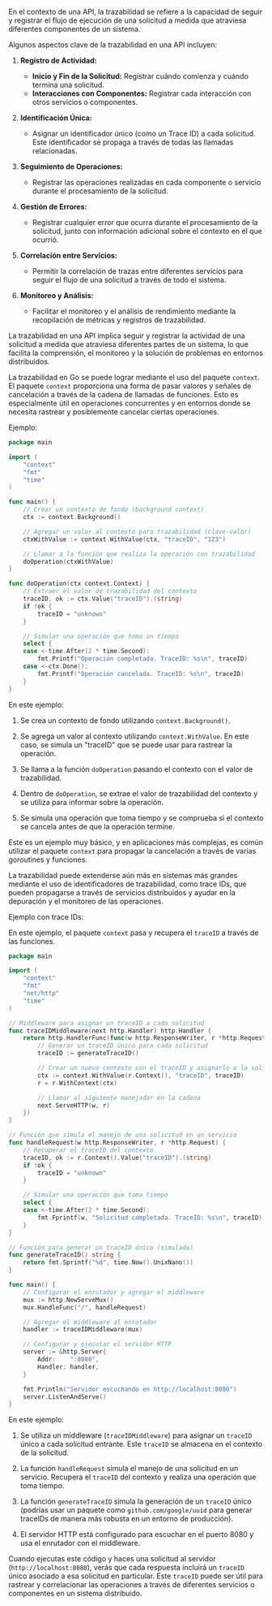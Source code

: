 En el contexto de una API, la trazabilidad se refiere a la capacidad de seguir y registrar el flujo de ejecución de una solicitud a medida que atraviesa diferentes componentes de un sistema. 

Algunos aspectos clave de la trazabilidad en una API incluyen:

1. **Registro de Actividad:**
   - **Inicio y Fin de la Solicitud:** Registrar cuándo comienza y cuándo termina una solicitud.
   - **Interacciones con Componentes:** Registrar cada interacción con otros servicios o componentes.

2. **Identificación Única:**
   - Asignar un identificador único (como un Trace ID) a cada solicitud. Este identificador se propaga a través de todas las llamadas relacionadas.

3. **Seguimiento de Operaciones:**
   - Registrar las operaciones realizadas en cada componente o servicio durante el procesamiento de la solicitud.

4. **Gestión de Errores:**
   - Registrar cualquier error que ocurra durante el procesamiento de la solicitud, junto con información adicional sobre el contexto en el que ocurrió.

5. **Correlación entre Servicios:**
   - Permitir la correlación de trazas entre diferentes servicios para seguir el flujo de una solicitud a través de todo el sistema.

6. **Monitoreo y Análisis:**
   - Facilitar el monitoreo y el análisis de rendimiento mediante la recopilación de métricas y registros de trazabilidad.

La trazabilidad en una API implica seguir y registrar la actividad de una solicitud a medida que atraviesa diferentes partes de un sistema, lo que facilita la comprensión, el monitoreo y la solución de problemas en entornos distribuidos. 

La trazabilidad en Go se puede lograr mediante el uso del paquete `context`. El paquete `context` proporciona una forma de pasar valores y señales de cancelación a través de la cadena de llamadas de funciones. Esto es especialmente útil en operaciones concurrentes y en entornos donde se necesita rastrear y posiblemente cancelar ciertas operaciones.

Ejemplo:

```go
package main

import (
	"context"
	"fmt"
	"time"
)

func main() {
	// Crear un contexto de fondo (background context)
	ctx := context.Background()

	// Agregar un valor al contexto para trazabilidad (clave-valor)
	ctxWithValue := context.WithValue(ctx, "traceID", "123")

	// Llamar a la función que realiza la operación con trazabilidad
	doOperation(ctxWithValue)
}

func doOperation(ctx context.Context) {
	// Extraer el valor de trazabilidad del contexto
	traceID, ok := ctx.Value("traceID").(string)
	if !ok {
		traceID = "unknown"
	}

	// Simular una operación que toma un tiempo
	select {
	case <-time.After(2 * time.Second):
		fmt.Printf("Operación completada. TraceID: %s\n", traceID)
	case <-ctx.Done():
		fmt.Printf("Operación cancelada. TraceID: %s\n", traceID)
	}
}
```

En este ejemplo:

1. Se crea un contexto de fondo utilizando `context.Background()`.

2. Se agrega un valor al contexto utilizando `context.WithValue`. En este caso, se simula un "traceID" que se puede usar para rastrear la operación.

3. Se llama a la función `doOperation` pasando el contexto con el valor de trazabilidad.

4. Dentro de `doOperation`, se extrae el valor de trazabilidad del contexto y se utiliza para informar sobre la operación.

5. Se simula una operación que toma tiempo y se comprueba si el contexto se cancela antes de que la operación termine.

Este es un ejemplo muy básico, y en aplicaciones más complejas, es común utilizar el paquete `context` para propagar la cancelación a través de varias goroutines y funciones.

La trazabilidad puede extenderse aún más en sistemas más grandes mediante el uso de identificadores de trazabilidad, como trace IDs, que pueden propagarse a través de servicios distribuidos y ayudar en la depuración y el monitoreo de las operaciones.

Ejemplo con trace IDs:

En este ejemplo, el paquete `context` pasa y recupera el `traceID` a través de las funciones.

```go
package main

import (
	"context"
	"fmt"
	"net/http"
	"time"
)

// Middleware para asignar un traceID a cada solicitud
func traceIDMiddleware(next http.Handler) http.Handler {
	return http.HandlerFunc(func(w http.ResponseWriter, r *http.Request) {
		// Generar un traceID único para cada solicitud
		traceID := generateTraceID()

		// Crear un nuevo contexto con el traceID y asignarlo a la solicitud
		ctx := context.WithValue(r.Context(), "traceID", traceID)
		r = r.WithContext(ctx)

		// Llamar al siguiente manejador en la cadena
		next.ServeHTTP(w, r)
	})
}

// Función que simula el manejo de una solicitud en un servicio
func handleRequest(w http.ResponseWriter, r *http.Request) {
	// Recuperar el traceID del contexto
	traceID, ok := r.Context().Value("traceID").(string)
	if !ok {
		traceID = "unknown"
	}

	// Simular una operación que toma tiempo
	select {
	case <-time.After(2 * time.Second):
		fmt.Fprintf(w, "Solicitud completada. TraceID: %s\n", traceID)
	}
}

// Función para generar un traceID único (simulado)
func generateTraceID() string {
	return fmt.Sprintf("%d", time.Now().UnixNano())
}

func main() {
	// Configurar el enrutador y agregar el middleware
	mux := http.NewServeMux()
	mux.HandleFunc("/", handleRequest)

	// Agregar el middleware al enrutador
	handler := traceIDMiddleware(mux)

	// Configurar y ejecutar el servidor HTTP
	server := &http.Server{
		Addr:    ":8080",
		Handler: handler,
	}

	fmt.Println("Servidor escuchando en http://localhost:8080")
	server.ListenAndServe()
}
```

En este ejemplo:

1. Se utiliza un middleware (`traceIDMiddleware`) para asignar un `traceID` único a cada solicitud entrante. Este `traceID` se almacena en el contexto de la solicitud.

2. La función `handleRequest` simula el manejo de una solicitud en un servicio. Recupera el `traceID` del contexto y realiza una operación que toma tiempo.

3. La función `generateTraceID` simula la generación de un `traceID` único (podrías usar un paquete como `github.com/google/uuid` para generar traceIDs de manera más robusta en un entorno de producción).

4. El servidor HTTP está configurado para escuchar en el puerto 8080 y usa el enrutador con el middleware.

Cuando ejecutas este código y haces una solicitud al servidor (`http://localhost:8080`), verás que cada respuesta incluirá un `traceID` único asociado a esa solicitud en particular. Este `traceID` puede ser útil para rastrear y correlacionar las operaciones a través de diferentes servicios o componentes en un sistema distribuido.